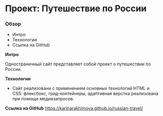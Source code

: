 # Проект: Путешествие по России

### Обзор
* Интро
* Технологии
* Ссылка на GitHub

**Интро**

Одностраничный сайт представляет собой проект о путешествии по России.

**Технологии**

* Сайт реализовани с применением основных технологий HTML и CSS: флексбокс, грид-контейнеры, адаптивная верстка реализована при помощи медиазапросов.

**Ссылка на GitHub**
https://karinarakhimova.github.io/russian-travel/
